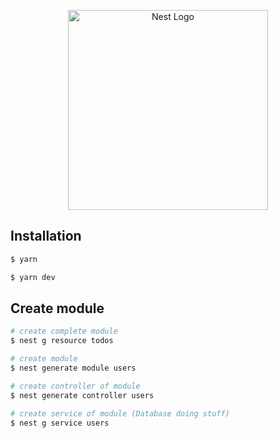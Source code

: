 <p align="center">
  <a href="http://nestjs.com/" target="blank"><img src="https://nestjs.com/img/logo_text.svg" width="320" alt="Nest Logo" /></a>
</p>

[circleci-image]: https://img.shields.io/circleci/build/github/nestjs/nest/master?token=abc123def456
[circleci-url]: https://circleci.com/gh/nestjs/nest

## Installation

```bash
$ yarn

$ yarn dev
```

## Create module

```bash
# create complete module
$ nest g resource todos

# create module
$ nest generate module users

# create controller of module
$ nest generate controller users

# create service of module (Database doing stuff)
$ nest g service users
```
